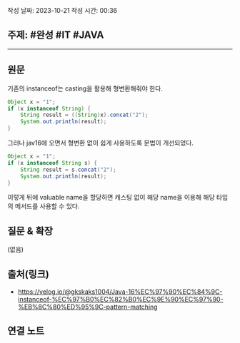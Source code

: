 작성 날짜: 2023-10-21
작성 시간: 00:36

## 주제: #완성  #IT #JAVA 

----
## 원문

기존의 instanceof는 casting을 활용해 형변환해줘야 한다.
```java
Object x = "1";  
if (x instanceof String) {  
    String result = ((String)x).concat("2");  
    System.out.println(result);  
}
```

그러나 jav16에 오면서 형변환 없이 쉽게 사용하도록 문법이 개선되었다.

```java
Object x = "1";  
if (x instanceof String s) {  
    String result = s.concat("2");  
    System.out.println(result);  
}
```

이렇게 뒤에 valuable name을 할당하면 캐스팅 없이 해당 name을 이용해 해당 타입의 메서드를 사용할 수 있다.
## 질문 & 확장

(없음)

## 출처(링크)
- https://velog.io/@gkskaks1004/Java-16%EC%97%90%EC%84%9C-instanceof-%EC%97%B0%EC%82%B0%EC%9E%90%EC%97%90-%EB%8C%80%ED%95%9C-pattern-matching

## 연결 노트










